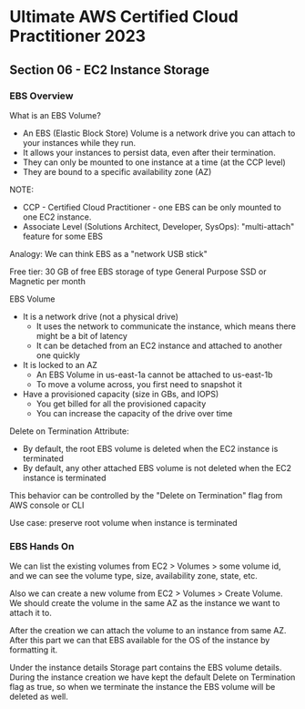 # Ultimate AWS Certified Cloud Practitioner 2023

## Section 06 - EC2 Instance Storage

### EBS Overview

What is an EBS Volume?

- An EBS (Elastic Block Store) Volume is a network drive you can attach to your instances while they run.
- It allows your instances to persist data, even after their termination.
- They can only be mounted to one instance at a time (at the CCP level)
- They are bound to a specific availability zone (AZ)

NOTE:

- CCP - Certified Cloud Practitioner - one EBS can be only mounted to one EC2 instance. 
- Associate Level (Solutions Architect, Developer, SysOps): "multi-attach" feature for some EBS

Analogy: We can think EBS as a "network USB stick"

Free tier: 30 GB of free EBS storage of type General Purpose SSD or Magnetic per month

EBS Volume

- It is a network drive (not a physical drive)
  - It uses the network to communicate the instance, which means there might be a bit of latency
  - It can be detached from an EC2 instance and attached to another one quickly
- It is locked to an AZ
  - An EBS Volume in us-east-1a cannot be attached to us-east-1b
  - To move a volume across, you first need to snapshot it
- Have a provisioned capacity (size in GBs, and IOPS)
  - You get billed for all the provisioned capacity
  - You can increase the capacity of the drive over time

Delete on Termination Attribute:

- By default, the root EBS volume is deleted when the EC2 instance is terminated
- By default, any other attached EBS volume is not deleted when the EC2 instance is terminated

This behavior can be controlled by the "Delete on Termination" flag from AWS console or CLI

Use case: preserve root volume when instance is terminated

### EBS Hands On

We can list the existing volumes from EC2 > Volumes > some volume id, and we can see the volume type, size, availability zone, state, etc.

Also we can create a new volume from EC2 > Volumes > Create Volume. We should create the volume in the same AZ as the instance we want to attach it to.

After the creation we can attach the volume to an instance from same AZ. After this part we can that EBS available for the OS of the instance by formatting it.

Under the instance details Storage part contains the EBS volume details. During the instance creation we have kept the default Delete on Termination flag as true, so when we terminate the instance the EBS volume will be deleted as well.


